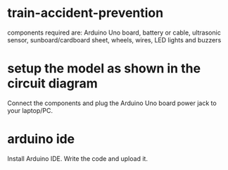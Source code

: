 # train-accident-prevention

components required are:
Arduino Uno board,
battery or cable,
ultrasonic sensor,
sunboard/cardboard sheet,
wheels,
wires,
LED lights and
buzzers

# setup the model as shown in the circuit diagram
Connect the components and plug the Arduino Uno board power jack to your laptop/PC.

# arduino ide
Install Arduino IDE.
Write the code and upload it.
